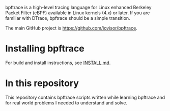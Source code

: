 bpftrace is a high-level tracing language for Linux enhanced Berkeley Packet Filter (eBPF) available in Linux kernels (4.x) or later. If you are familiar with DTrace, bpftrace should be a simple transition.

The main GitHub project is https://github.com/iovisor/bpftrace.

# Installing bpftrace

For build and install instructions, see [INSTALL.md](https://github.com/iovisor/bpftrace/blob/master/INSTALL.md).

# In this repository

This repository contains bpftrace scripts written while learning bpftrace and for real world problems I needed to understand and solve.

